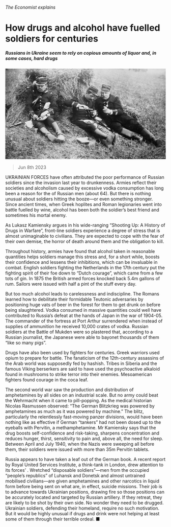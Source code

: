 ###### The Economist explains

# How drugs and alcohol have fuelled soldiers for centuries 

##### Russians in Ukraine seem to rely on copious amounts of liquor and, in some cases, hard drugs 

![image](images/20230610_BLP510.jpg) 

> Jun 8th 2023 

UKRAINIAN FORCES have often attributed the poor performance of Russian soldiers since the invasion last year to drunkenness. Armies reflect their societies and alcoholism caused by excessive vodka consumption has long been a reason for the  of Russian men (about 64). But there is nothing unusual about soldiers hitting the booze—or even something stronger. Since ancient times, when Greek hoplites and Roman legionaries went into battle fuelled by wine, alcohol has been both the soldier’s best friend and sometimes his mortal enemy. 

As Lukasz Kamiensky argues in his wide-ranging “Shooting Up: A History of Drugs in Warfare”, front-line soldiers experience a degree of stress that is almost unimaginable to civilians. They are expected to cope with the fear of their own demise, the horror of death around them and the obligation to kill.

Throughout history, armies have found that alcohol taken in reasonable quantities helps soldiers manage this stress and, for a short while, boosts their confidence and lessens their inhibitions, which can be invaluable in combat. English soldiers fighting the Netherlands in the 17th century put the fighting spirit of their foe down to “Dutch courage”, which came from a few tots of gin. In 1875 the British armed forces knocked back 5.4m gallons of rum. Sailors were issued with half a pint of the stuff every day. 

But too much alcohol leads to carelessness and indiscipline. The Romans learned how to debilitate their formidable Teutonic adversaries by positioning huge vats of beer in the forest for them to get drunk on before being slaughtered. Vodka consumed in massive quantities could well have contributed to Russia’s defeat at the hands of Japan in the war of 1904-05. The commander of the fortress at Port Arthur surrendered when instead of supplies of ammunition he received 10,000 crates of vodka. Russian soldiers at the Battle of Mukden were so plastered that, according to a Russian journalist, the Japanese were able to bayonet thousands of them “like so many pigs”. 

Drugs have also been used by fighters for centuries. Greek warriors used opium to prepare for battle. The fanaticism of the 12th-century assassins of the Arab world was supposedly fed by hashish. Tribes in Siberia and the famous Viking berserkers are said to have used the psychoactive alkaloid found in  mushrooms to strike terror into their enemies. Mesoamerican fighters found courage in the coca leaf. 

The second world war saw the production and distribution of amphetamines by all sides on an industrial scale. But no army could beat the Wehrmacht when it came to pill-popping. As the medical historian Nicolas Rasmussen observed: “The German Blitzkrieg was powered by amphetamines as much as it was powered by machine.” The blitz, particularly the relentlessly fast-moving panzer divisions, would have been nothing like as effective if German “tankers” had not been dosed up to the eyeballs with Pervitin, a methamphetamine. Mr Kamiensky says that the drug boosts self-confidence and risk-taking, sharpens concentration and reduces hunger, thirst, sensitivity to pain and, above all, the need for sleep. Between April and July 1940, when the Nazis were sweeping all before them, their soldiers were issued with more than 35m Pervitin tablets. 

Russia appears to have taken a leaf out of the German book. A recent report by Royal United Services Institute, a think-tank in London, drew attention to its forces’ . Wretched “disposable soldiers”—men from the occupied “people’s republics” of Luhansk and Donetsk and almost untrained mobilised civilians—are given amphetamines and other narcotics in liquid form before being sent on what are, in effect, suicide missions. Their job is to advance towards Ukrainian positions, drawing fire so those positions can be accurately located and targeted by Russian artillery. If they retreat, they are likely to be shot by their own side. No wonder they need to be drugged. Ukrainian soldiers, defending their homeland, require no such motivation. But it would be highly unusual if drugs and drink were not helping at least some of them through their terrible ordeal. ■

